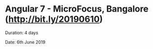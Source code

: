 # Angular 7 - MicroFocus, Bangalore (http://bit.ly/20190610)

Duration: 4 days

Date: 6th June 2019
